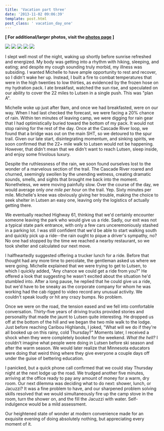 ```yaml
---
title: 'Vacation part three'
date: '2013-11-02 09:06:39'
template: post.html
post_class: ' vacation_day_one'
---
```


**\[ For additional/larger photos, visit the [photos page](/photos/#!/gettinmarried) \]**

![](http://slowtheory.openphoto.me.s3.amazonaws.com/custom/201310/P1060493-2f0558_450x450.jpg)
![](http://slowtheory.openphoto.me.s3.amazonaws.com/custom/201310/P1060494-73e29b_450x450.jpg)
![](http://slowtheory.openphoto.me.s3.amazonaws.com/custom/201310/P1060499-5dc50a_800x800.jpg)
![](http://slowtheory.openphoto.me.s3.amazonaws.com/custom/201310/P1060501-2aee33_450x450.jpg)
![](http://slowtheory.openphoto.me.s3.amazonaws.com/custom/201310/P1060502-8b3869_450x450.jpg)

I slept well most of the night, waking up shortly before sunrise refreshed and energized. My body was getting into a rhythm with hiking, sleeping, and eating; and despite my cough sounding truly morbid, my illness was subsiding. I wanted Michelle to have ample opportunity to rest and recover, so I didn't wake her up. Instead, I built a fire to combat temperatures that were in the high twenties to low thirties, as evidenced by the frozen hose on my hydration pack. I ate breakfast, watched the sun rise, and speculated on our ability to cover the 22 miles to Lutsen in a single push. This was "plan A".

Michelle woke up just after 9am, and once we had breakfasted, were on our way. When I had last checked the forecast, we were facing a 20% chance of rain. Within ten minutes of leaving camp, we were digging for rain gear that I had optimistically buried toward the bottom of my pack. It would not stop raining for the rest of the day. Once at the Cascade River loop, we found that a bridge was out on the main SHT, so we detoured to the spur trail. Given our late start, disintegrating momentum, and sinking spirits, we soon confirmed that the 22+ mile walk to Lutsen would not be happening. However, that didn't mean that we didn't want to reach Lutsen, sleep inside, and enjoy some frivolous luxury.

Despite the ruthlessness of the rain, we soon found ourselves lost to the wonder of a marvelous section of the trail. The Cascade River roared and churned, seemingly swollen by the unending wetness, creating dramatic sounds, smells, and sights that brought me back into the moment. Nonetheless, we were moving painfully slow. Over the course of the day, we would average only *one mile per hour* on the trail. Yep. Sixty minutes per mile. Michelle's knee was obviously giving her trouble, making the choice to seek shelter in Lutsen an easy one, leaving only the logistics of actually getting there.

We eventually reached Highway 61, thinking that we'd certainly encounter someone leaving the park who would give us a ride. Sadly, our exit was not a typical state park entrance, with only a few cars unceremoniously stashed in a parking lot. I was still confident that we'd be able to start walking south and quickly pick up a ride--the rain ought to pique a driver's sympathy, no? No one had stopped by the time we reached a nearby restaurant, so we took shelter and calculated our next move.

I halfheartedly suggested offering a trucker lunch for a ride. Before that thought had any more time to percolate, the gentleman asked us where we were going. Michelle explained that we were trying to get to Lutsen, to which I quickly added, "Any chance we could get a ride from you?" He offered a look that suggesting  he wasn't excited about the situation he'd stumbled into. After a long pause, he replied that he could give us a ride, but we'd have to be sneaky as the corporate company for whom he was working had the cab rigged to video record any unusual activity. We couldn't speak loudly or hit any crazy bumps. No problem.

Once we were on the road, the tension eased and we fell into comfortable conversation. Thirty-five years of driving trucks provided stories and personality that made the jaunt to Lutsen quite interesting. He dropped us off at the bottom of the hill and we began the two mile walk to the lodge. Just before reaching Caribou Highlands, I joked, "What will we do if they're all booked up on this rainy, cold Thursday?" Moments later, I received a shock when they were completely booked for the weekend. *What the hell?* I couldn't imagine what people were doing in Lutsen before ski season and after the warm season. We would later realize that Minnesota educators were doing that weird thing where they give everyone a couple days off under the guise of bettering education.

I panicked, but a quick phone call confirmed that we could stay Thursday night at the next lodge up the road. We trudged another five minutes, arriving at the office ready to pay any amount of money for a warm, dry room. Our next dilemma was deciding what to do next: shower, lunch, or Jacuzzi? It was a fine problem to have, and our sharpened problem solving skills resolved that we would simultaneously fire up the camp stove in the room, turn the shower on, and the fill the Jacuzzi with water. Self-indulgence would be a mild assessment.

Our heightened state of wonder at modern convenience made for an exquisite evening of doing absolutely nothing, but appreciating every moment of it.